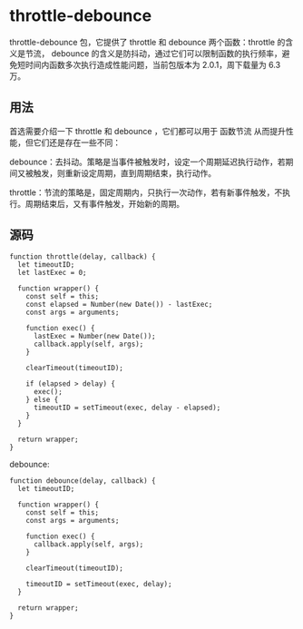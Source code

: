 # throttle-debounce
throttle-debounce 包，它提供了 throttle 和 debounce 两个函数：throttle 的含义是节流，
debounce 的含义是防抖动，通过它们可以限制函数的执行频率，避免短时间内函数多次执行造成性能问题，当前包版本为 2.0.1，周下载量为 6.3 万。

## 用法
首选需要介绍一下 throttle 和 debounce ，它们都可以用于 函数节流 从而提升性能，但它们还是存在一些不同：

debounce：去抖动。策略是当事件被触发时，设定一个周期延迟执行动作，若期间又被触发，则重新设定周期，直到周期结束，执行动作。

throttle：节流的策略是，固定周期内，只执行一次动作，若有新事件触发，不执行。周期结束后，又有事件触发，开始新的周期。

## 源码
```
function throttle(delay, callback) {
  let timeoutID;
  let lastExec = 0;

  function wrapper() {
    const self = this;
    const elapsed = Number(new Date()) - lastExec;
    const args = arguments;

    function exec() {
      lastExec = Number(new Date());
      callback.apply(self, args);
    }

    clearTimeout(timeoutID);

    if (elapsed > delay) {
      exec();
    } else {
      timeoutID = setTimeout(exec, delay - elapsed);
    }
  }

  return wrapper;
}
```

debounce:
```
function debounce(delay, callback) {
  let timeoutID;

  function wrapper() {
    const self = this;
    const args = arguments;

    function exec() {
      callback.apply(self, args);
    }

    clearTimeout(timeoutID);

    timeoutID = setTimeout(exec, delay);
  }

  return wrapper;
}
```
